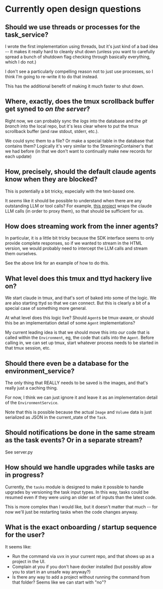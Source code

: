 # Currently open design questions

## Should we use threads or processes for the task_service?

I wrote the first implementation using threads, but it's just kind of a bad idea --
it makes it really hard to cleanly shut down (unless you want to carefully spread a bunch of shutdown flag checking through basically everything, which I do not.)

I don't see a particularly compelling reason not to just use processes, so I think I'm going to re-write it to do that instead.

This has the additional benefit of making it much faster to shut down.

## Where, exactly, does the tmux scrollback buffer get syned to *on the server*?

Right now, we can probably sync the *logs* into the database and the *git branch* into the local repo,
but it's less clear where to put the tmux scrollback buffer (and raw stdout, stderr, etc.).

We could sync them to a file? Or make a special table in the database that contains them?
Logically it's very similar to the StreamingContainer's that we had before
(in that we don't want to continually make new records for each update)

## How, precisely, should the default claude agents know when they are blocked?

This is potentially a bit tricky, especially with the text-based one.

It *seems* like it should be possible to understand when there are any outstanding LLM or tool calls?
For example, [this project](https://github.com/1rgs/claude-code-proxy) wraps the claude LLM calls (in order to proxy them),
so that should be sufficient for us.

## How does streaming work from the inner agents?

In particular, it is a little bit tricky because the SDK interface seems to only provide complete responses,
so if we wanted to stream in the HTML version, we would probably need to intercept the LLM calls and stream them ourselves.

See the above link for an example of how to do this.

## What level does this tmux and ttyd hackery live on?

We start claude in tmux, and that's sort of baked into some of the logic.
We are also starting ttyd so that we can connect.
But this is clearly a bit of a special case of something more general.

At what level does this logic live? Should `Agent`s be tmux-aware, or should this be an implementation detail of some `Agent` implementations?

My current leading idea is that we should move this into *our* code that is called within the `Environment`, eg, the code that calls into the `Agent`.
Before calling in, we can set up tmux, start whatever process needs to be started in that tmux session, etc.

## Should there even be a database for the environment_service?

The only thing that REALLY needs to be saved is the images, and that's really just a caching thing.

For now, I think we can just ignore it and leave it as an implementation detail of the `EnvironmentService`.

Note that this is possible because the actual `Image` and `Volume` data is just serialized as JSON in the current_state of the `Task`.

## Should notifications be done in the same stream as the task events? Or in a separate stream?

See server.py

## How should we handle upgrades while tasks are in progress?

Currently, the `tasks` module is designed to make it possible to handle upgrades by versioning the task input types.
In this way, tasks could be resumed even if they were using an older set of inputs than the latest code.

This is more complex than I would like, but it doesn't matter that much -- for now we'll just be restarting tasks when the code changes anyway.

## What is the exact onboarding / startup sequence for the user?

It seems like:
- Run the command via uvx in your current repo, and that shows up as a project in the UI.
- Complain at you if you don't have docker installed (but possibly allow you to start in an unsafe way anyway?)
- Is there any way to add a project without running the command from that folder? Seems like we can start with "no"?
